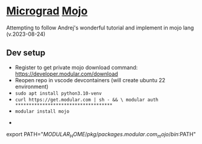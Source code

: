 # [Micrograd](https://youtu.be/VMj-3S1tku0?si=EpDtCDZ-rv9ClTwC) [Mojo](https://docs.modular.com/mojo/)

Attempting to follow Andrej's wonderful tutorial and implement in mojo lang (v.2023-08-24)

## Dev setup
- Register to get private mojo download command: https://developer.modular.com/download
- Reopen repo in vscode devcontainers (will create ubuntu 22 environment)
- `sudo apt install python3.10-venv`
- `curl https://get.modular.com | sh - && \
modular auth ************************************`
- `modular install mojo`
- ```export MODULAR_HOME="$HOME/.modular"
export PATH="$MODULAR_HOME/pkg/packages.modular.com_mojo/bin:$PATH"
```
